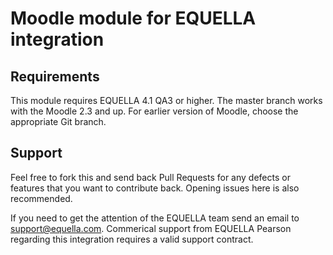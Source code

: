 Moodle module for EQUELLA integration
=============

Requirements
------------

This module requires EQUELLA 4.1 QA3 or higher.  The master branch works with the Moodle 2.3 and up.  For earlier version of Moodle, choose the appropriate Git branch.

Support
-------

Feel free to fork this and send back Pull Requests for any defects or features that you want to contribute back.  Opening issues here is also recommended.

If you need to get the attention of the EQUELLA team send an email to support@equella.com.  Commerical support from EQUELLA Pearson regarding this integration requires a valid support contract.
